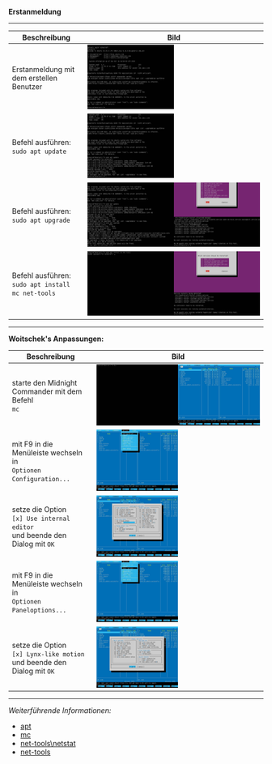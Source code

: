 **Erstanmeldung**

---

| Beschreibung          | Bild |
| --------------------- | ---- |
| Erstanmeldung mit dem erstellen Benutzer | <img width="50%" src="https://github.com/dr-woitschek/minecraft/blob/main/JavaEdition/Dedicated_Server/02_Erstanmeldung/Bilder/Grundkonfiguration_01.jpeg"> |
| Befehl ausführen: <br/> ```sudo apt update```  | <img width="50%" src="https://github.com/dr-woitschek/minecraft/blob/main/JavaEdition/Dedicated_Server/02_Erstanmeldung/Bilder/Grundkonfiguration_02.jpeg"> |
| Befehl ausführen: <br/> ```sudo apt upgrade``` | <img width="50%" src="https://github.com/dr-woitschek/minecraft/blob/main/JavaEdition/Dedicated_Server/02_Erstanmeldung/Bilder/Grundkonfiguration_03.jpeg"><img width="50%" src="https://github.com/dr-woitschek/minecraft/blob/main/JavaEdition/Dedicated_Server/02_Erstanmeldung/Bilder/Grundkonfiguration_04.jpeg"> |
| Befehl ausführen: <br/> ```sudo apt install mc net-tools``` | <img width="50%" src="https://github.com/dr-woitschek/minecraft/blob/main/JavaEdition/Dedicated_Server/02_Erstanmeldung/Bilder/Grundkonfiguration_05.jpeg"><img width="50%" src="https://github.com/dr-woitschek/minecraft/blob/main/JavaEdition/Dedicated_Server/02_Erstanmeldung/Bilder/Grundkonfiguration_06.jpeg"> |

---

**Woitschek's Anpassungen:**

| Beschreibung          | Bild |
| --------------------- | ---- |
| starte den Midnight Commander mit dem Befehl <br/> ```mc``` | <img width="50%" src="https://github.com/dr-woitschek/minecraft/blob/main/JavaEdition/Dedicated_Server/02_Erstanmeldung/Bilder/WoitschekAnpassung_01.jpeg"><img width="50%" src="https://github.com/dr-woitschek/minecraft/blob/main/JavaEdition/Dedicated_Server/02_Erstanmeldung/Bilder/WoitschekAnpassung_02.jpeg"> |
| mit F9 in die Menüleiste wechseln in <br/> ```Optionen``` <br/> ```Configuration...``` | <img width="50%" src="https://github.com/dr-woitschek/minecraft/blob/main/JavaEdition/Dedicated_Server/02_Erstanmeldung/Bilder/WoitschekAnpassung_03.jpeg"> |
| setze die Option <br/> ```[x] Use internal editor``` <br/> und beende den Dialog mit ```OK``` | <img width="50%" src="https://github.com/dr-woitschek/minecraft/blob/main/JavaEdition/Dedicated_Server/02_Erstanmeldung/Bilder/WoitschekAnpassung_04.jpeg"> |
| mit F9 in die Menüleiste wechseln in <br/> ```Optionen``` <br/> ```Paneloptions...``` | <img width="50%" src="https://github.com/dr-woitschek/minecraft/blob/main/JavaEdition/Dedicated_Server/02_Erstanmeldung/Bilder/WoitschekAnpassung_05.jpeg"> |
| setze die Option <br/> ```[x] Lynx-like motion``` <br/> und beende den Dialog mit ```OK``` | <img width="50%" src="https://github.com/dr-woitschek/minecraft/blob/main/JavaEdition/Dedicated_Server/02_Erstanmeldung/Bilder/WoitschekAnpassung_06.jpeg"> |

---

_Weiterführende Informationen:_
* [apt](https://wiki.ubuntuusers.de/apt/apt/)
* [mc](https://wiki.ubuntuusers.de/Midnight_Commander/)
* [net-tools\netstat](https://wiki.ubuntuusers.de/netstat/)
* [net-tools](https://net-tools.sourceforge.io/)

